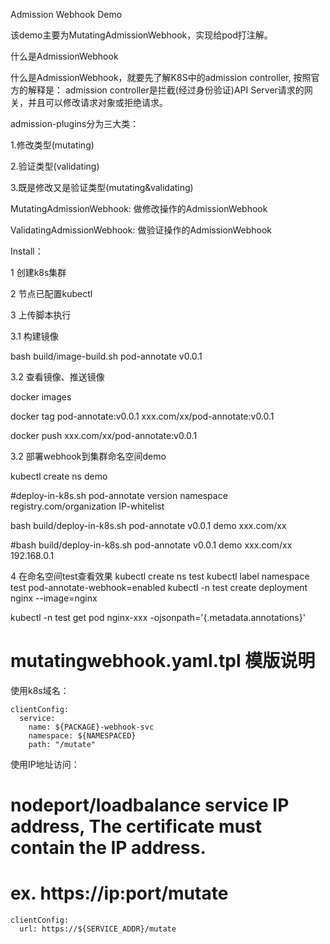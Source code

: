Admission Webhook Demo

该demo主要为MutatingAdmissionWebhook，实现给pod打注解。

什么是AdmissionWebhook

什么是AdmissionWebhook，就要先了解K8S中的admission controller, 按照官方的解释是： admission controller是拦截(经过身份验证)API Server请求的网关，并且可以修改请求对象或拒绝请求。

admission-plugins分为三大类：

1.修改类型(mutating)

2.验证类型(validating)

3.既是修改又是验证类型(mutating&validating)

MutatingAdmissionWebhook: 做修改操作的AdmissionWebhook

ValidatingAdmissionWebhook: 做验证操作的AdmissionWebhook

Install：

1 创建k8s集群

2 节点已配置kubectl

3 上传脚本执行

3.1 构建镜像

bash build/image-build.sh pod-annotate  v0.0.1

3.2 查看镜像、推送镜像

docker images

docker tag pod-annotate:v0.0.1  xxx.com/xx/pod-annotate:v0.0.1

docker push xxx.com/xx/pod-annotate:v0.0.1

3.2 部署webhook到集群命名空间demo

kubectl create ns demo

#deploy-in-k8s.sh pod-annotate  version namespace registry.com/organization  IP-whitelist

bash build/deploy-in-k8s.sh pod-annotate  v0.0.1 demo  xxx.com/xx

#bash build/deploy-in-k8s.sh pod-annotate  v0.0.1  demo  xxx.com/xx  192.168.0.1

4 在命名空间test查看效果
kubectl create ns test 
kubectl label namespace test pod-annotate-webhook=enabled
kubectl -n test create deployment nginx --image=nginx

kubectl -n test get  pod nginx-xxx -ojsonpath='{.metadata.annotations}'

# mutatingwebhook.yaml.tpl 模版说明

使用k8s域名：

    clientConfig:
      service:
        name: ${PACKAGE}-webhook-svc
        namespace: ${NAMESPACED}
        path: "/mutate"

      
使用IP地址访问：
# nodeport/loadbalance service IP address, The certificate must contain the IP address.
# ex. https://ip:port/mutate

    clientConfig:
      url: https://${SERVICE_ADDR}/mutate


